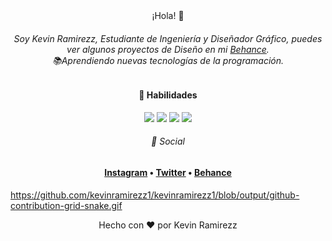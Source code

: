 <div align="center">¡Hola! 👋 

<h6>Soy Kevin Ramirezz, Estudiante de Ingeniería y Diseñador Gráfico, puedes ver algunos proyectos de Diseño en mi <a href=https://www.behance.net/kevinramirezdesigner>Behance</a>.<br>
  📚Aprendiendo nuevas tecnologías de la programación.
 </h6> 
 
 
 
#### 🚀 Habilidades
<div>
  <a target="_black"><img src="https://img.shields.io/badge/HTML5-E34F26?style=for-the-badge&logo=html5&logoColor=white" target="_black"></a>
  <a target="_black"><img src="https://img.shields.io/badge/CSS3-1572B6?style=for-the-badge&logo=css3&logoColor=white" target="_black"></a>
  <a target="_black"><img src="https://img.shields.io/badge/Java-ED8B00?style=for-the-badge&logo=java&logoColor=white" target="_black"></a>
  <a target="_black"><img src="https://img.shields.io/badge/C%2B%2B-00599C?style=for-the-badge&logo=c%2B%2B&logoColor=white" target="_black"></a>
</div>
  
###### 📲 Social
<h4> <a href="https://www.instagram.com/kevinramirezz_code/">Instagram</a> • <a href="https://twitter.com/kkevinramirezz1">Twitter</a> • <a href="https://www.behance.net/kevinramirezdesigner">Behance</a></h4>
  
 </div>
 
 https://github.com/kevinramirezz1/kevinramirezz1/blob/output/github-contribution-grid-snake.gif


<div align="center"> Hecho con &hearts; por Kevin Ramirezz </div>




